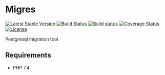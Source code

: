 # Migres

[![Latest Stable Version](https://poser.pugx.org/peehaa/migres/v/stable)](https://packagist.org/packages/peehaa/migres)
[![Build Status](https://travis-ci.org/PeeHaa/migres.svg?branch=master)](https://travis-ci.org/PeeHaa/migres)
[![Build status](https://ci.appveyor.com/api/projects/status/v5xbvaht1ovey7uh/branch/master?svg=true)](https://ci.appveyor.com/project/PeeHaa/migres/branch/master)
[![Coverage Status](https://coveralls.io/repos/github/PeeHaa/migres/badge.svg?branch=master)](https://coveralls.io/github/PeeHaa/migres?branch=master)
[![License](https://poser.pugx.org/peehaa/migres/license)](https://packagist.org/packages/peehaa/migres)

Postgresql migration tool

## Requirements

- PHP 7.4
